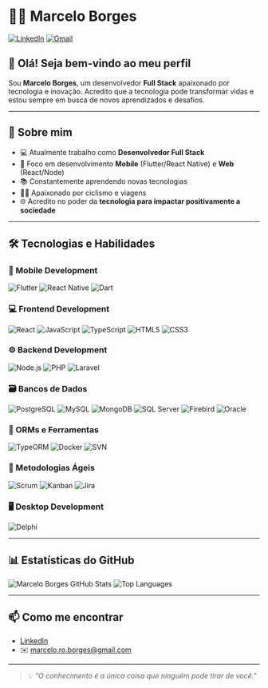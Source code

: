 # 👨‍💻 Marcelo Borges

[![LinkedIn](https://img.shields.io/badge/-Marcelo%20Borges-blue?style=flat-square&logo=Linkedin&logoColor=white&link=https://www.linkedin.com/in/seulinkedin/)](https://www.linkedin.com/in/marcelo-rodrigues-borges/)
[![Gmail](https://img.shields.io/badge/-marcelo.ro.borges@gmail.com-c14438?style=flat-square&logo=Gmail&logoColor=white)](mailto:marcelo.ro.borges@gmail.com)

## 👋 Olá! Seja bem-vindo ao meu perfil

Sou **Marcelo Borges**, um desenvolvedor **Full Stack** apaixonado por tecnologia e inovação. Acredito que a tecnologia pode transformar vidas e estou sempre em busca de novos aprendizados e desafios.

---

## 💬 Sobre mim

- 💻 Atualmente trabalho como **Desenvolvedor Full Stack**
- 🚀 Foco em desenvolvimento **Mobile** (Flutter/React Native) e **Web** (React/Node)
- 📚 Constantemente aprendendo novas tecnologias
- 🚴‍♂️ Apaixonado por ciclismo e viagens
- 🌐 Acredito no poder da **tecnologia para impactar positivamente a sociedade**

---

## 🛠 Tecnologias e Habilidades

### 📱 Mobile Development
![Flutter](https://img.shields.io/badge/Flutter-02569B?style=for-the-badge&logo=flutter&logoColor=white)
![React Native](https://img.shields.io/badge/React_Native-20232A?style=for-the-badge&logo=react&logoColor=61DAFB)
![Dart](https://img.shields.io/badge/Dart-0175C2?style=for-the-badge&logo=dart&logoColor=white)

### 💻 Frontend Development
![React](https://img.shields.io/badge/React-20232A?style=for-the-badge&logo=react&logoColor=61DAFB)
![JavaScript](https://img.shields.io/badge/JavaScript-F7DF1E?style=for-the-badge&logo=javascript&logoColor=black)
![TypeScript](https://img.shields.io/badge/TypeScript-007ACC?style=for-the-badge&logo=typescript&logoColor=white)
![HTML5](https://img.shields.io/badge/HTML5-E34F26?style=for-the-badge&logo=html5&logoColor=white)
![CSS3](https://img.shields.io/badge/CSS3-1572B6?style=for-the-badge&logo=css3&logoColor=white)

### ⚙️ Backend Development
![Node.js](https://img.shields.io/badge/Node.js-339933?style=for-the-badge&logo=node.js&logoColor=white)
![PHP](https://img.shields.io/badge/PHP-777BB4?style=for-the-badge&logo=php&logoColor=white)
![Laravel](https://img.shields.io/badge/Laravel-E74430?style=for-the-badge&logo=laravel&logoColor=white)

### 🗃️ Bancos de Dados
![PostgreSQL](https://img.shields.io/badge/PostgreSQL-4169E1?style=for-the-badge&logo=postgresql&logoColor=white)
![MySQL](https://img.shields.io/badge/MySQL-00758F?style=for-the-badge&logo=mysql&logoColor=white)
![MongoDB](https://img.shields.io/badge/MongoDB-4EA94B?style=for-the-badge&logo=mongodb&logoColor=white)
![SQL Server](https://img.shields.io/badge/SQL%20Server-CC2927?style=for-the-badge&logo=microsoftsqlserver&logoColor=white)
![Firebird](https://img.shields.io/badge/Firebird-EE4000?style=for-the-badge&logo=firebird&logoColor=white)
![Oracle](https://img.shields.io/badge/Oracle-F80000?style=for-the-badge&logo=oracle&logoColor=white)

### 🔧 ORMs e Ferramentas
![TypeORM](https://img.shields.io/badge/TypeORM-FF6C37?style=for-the-badge&logo=typeorm&logoColor=white)
![Docker](https://img.shields.io/badge/Docker-2496ED?style=for-the-badge&logo=docker&logoColor=white)
![SVN](https://img.shields.io/badge/SVN-809CC9?style=for-the-badge&logo=subversion&logoColor=white)

### 🧠 Metodologias Ágeis
![Scrum](https://img.shields.io/badge/Scrum-6DB33F?style=for-the-badge&logo=scrumalliance&logoColor=white)
![Kanban](https://img.shields.io/badge/Kanban-007ACC?style=for-the-badge&logo=trello&logoColor=white)
![Jira](https://img.shields.io/badge/Jira-0052CC?style=for-the-badge&logo=jira&logoColor=white)

### 🖥️ Desktop Development
![Delphi](https://img.shields.io/badge/Delphi-B20000?style=for-the-badge&logo=delphi&logoColor=white)

---

## 📊 Estatísticas do GitHub

![Marcelo Borges GitHub Stats](https://github-readme-stats.vercel.app/api?username=seuusuario&show_icons=true&theme=default)
![Top Languages](https://github-readme-stats.vercel.app/api/top-langs/?username=seuusuario&layout=compact)

---

## 📫 Como me encontrar

- [LinkedIn](https://www.linkedin.com/in/marcelo-rodrigues-borges/)  
- ✉️ marcelo.ro.borges@gmail.com

---

> 💡 *"O conhecimento é a única coisa que ninguém pode tirar de você."*
